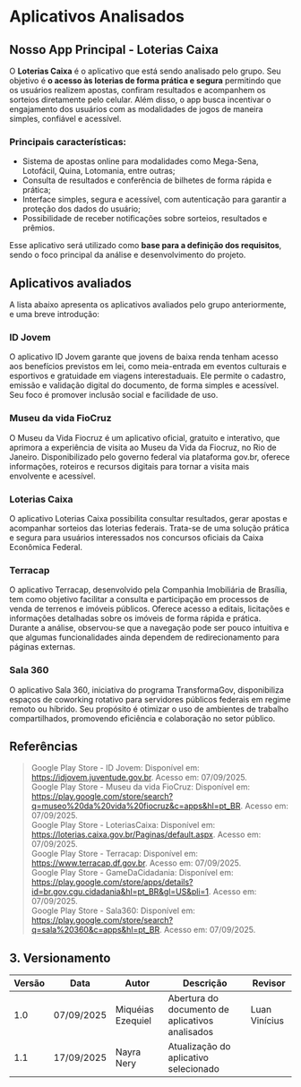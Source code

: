 # Aplicativos Analisados

## **Nosso App Principal - Loterias Caixa**
O **Loterias Caixa** é o aplicativo que está sendo analisado pelo grupo. Seu objetivo é **o acesso às loterias de forma prática e segura** permitindo que os usuários realizem apostas, confiram resultados e acompanhem os sorteios diretamente pelo celular. Além disso, o app busca incentivar o engajamento dos usuários com as modalidades de jogos de maneira simples, confiável e acessível.

### Principais características:
- Sistema de apostas online para modalidades como Mega-Sena, Lotofácil, Quina, Lotomania, entre outras;
- Consulta de resultados e conferência de bilhetes de forma rápida e prática;
- Interface simples, segura e acessível, com autenticação para garantir a proteção dos dados do usuário;
- Possibilidade de receber notificações sobre sorteios, resultados e prêmios.

Esse aplicativo será utilizado como **base para a definição dos requisitos**, sendo o foco principal da análise e desenvolvimento do projeto.

## Aplicativos avaliados

A lista abaixo apresenta os aplicativos avaliados pelo grupo anteriormente, e uma breve introdução:

### ID Jovem  
O aplicativo ID Jovem garante que jovens de baixa renda tenham acesso aos benefícios previstos em lei, como meia-entrada em eventos culturais e esportivos e gratuidade em viagens interestaduais.
Ele permite o cadastro, emissão e validação digital do documento, de forma simples e acessível.
Seu foco é promover inclusão social e facilidade de uso.

### Museu da vida FioCruz  
O Museu da Vida Fiocruz é um aplicativo oficial, gratuito e interativo, que aprimora a experiência de visita ao Museu da Vida da Fiocruz, no Rio de Janeiro.
Disponibilizado pelo governo federal via plataforma gov.br, oferece informações, roteiros e recursos digitais para tornar a visita mais envolvente e acessível.

### Loterias Caixa  
O aplicativo Loterias Caixa possibilita consultar resultados, gerar apostas e acompanhar sorteios das loterias federais.
Trata-se de uma solução prática e segura para usuários interessados nos concursos oficiais da Caixa Econômica Federal.

### Terracap  
O aplicativo Terracap, desenvolvido pela Companhia Imobiliária de Brasília, tem como objetivo facilitar a consulta e participação em processos de venda de terrenos e imóveis públicos.
Oferece acesso a editais, licitações e informações detalhadas sobre os imóveis de forma rápida e prática.
Durante a análise, observou-se que a navegação pode ser pouco intuitiva e que algumas funcionalidades ainda dependem de redirecionamento para páginas externas.

### Sala 360  
O aplicativo Sala 360, iniciativa do programa TransformaGov, disponibiliza espaços de coworking rotativo para servidores públicos federais em regime remoto ou híbrido.
Seu propósito é otimizar o uso de ambientes de trabalho compartilhados, promovendo eficiência e colaboração no setor público.

## Referências

> Google Play Store - ID Jovem: Disponível em: <https://idjovem.juventude.gov.br>. Acesso em: 07/09/2025.  
> Google Play Store - Museu da vida FioCruz: Disponível em: <https://play.google.com/store/search?q=museo%20da%20vida%20fiocruz&c=apps&hl=pt_BR>. Acesso em: 07/09/2025.  
> Google Play Store - LoteriasCaixa: Disponível em: <https://loterias.caixa.gov.br/Paginas/default.aspx>. Acesso em: 07/09/2025.  
> Google Play Store - Terracap: Disponível em: <https://www.terracap.df.gov.br>. Acesso em: 07/09/2025.  
> Google Play Store - GameDaCidadania: Disponível em: <https://play.google.com/store/apps/details?id=br.gov.cgu.cidadania&hl=pt_BR&gl=US&pli=1>. Acesso em: 07/09/2025.  
> Google Play Store - Sala360: Disponível em: <https://play.google.com/store/search?q=sala%20360&c=apps&hl=pt_BR>. Acesso em: 07/09/2025.

## 3. Versionamento

| Versão | Data       | Autor               | Descrição                                        | Revisor |
|--------|------------|---------------------|----------------------------------------------|---------|
| 1.0    | 07/09/2025 | Miquéias Ezequiel   | Abertura do documento de aplicativos analisados | Luan Vinícius|
| 1.1    | 17/09/2025 | Nayra Nery          | Atualização do aplicativo selecionado |              |

